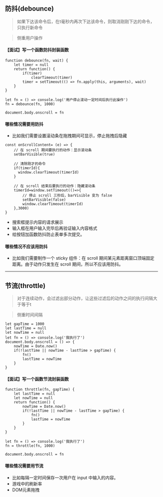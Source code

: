 ## 防抖(debounce)
> 如果下达该命令后，在t毫秒内再次下达该命令，则取消刚刚下达的命令，只执行新命令

> 侧重用户操作

#### 【面试】写一个函数防抖封装函数
```
function debounce(fn, wait) {
    let timer = null
    return function() {
        if(timer) 
            clearTimeout(timer)
        timer = setTimeout(() => fn.apply(this, arguments), wait)
    }
}

let fn = () => console.log('用户停止滚动一定时间后执行此操作')
fn = debounce(fn, 1000)

document.body.onscroll = fn
```

#### 哪些情况需要用防抖
* 比如我们需要设置滚动条在拖拽期间可显示，停止拖拽后隐藏
```
const onScrollContent= (e) => {
    // 在 scroll 期间要执行的动作：显示滚动条
    setBarVisible(true)
    
    // 清除刚才的命令
    if(timerId){
      window.clearTimeout(timerId)
    }
  
    // 在 scroll 结束后要执行的动作：隐藏滚动条
    timerId=window.setTimeout(()=>{
        // 停止 scroll 三秒后，barVisible 变为 false
        setBarVisible(false)
        window.clearTimeout(timerId)
    },3000)
}
```
* 搜索框提示内容的请求展示
* 输入框在用户输入完毕后再验证输入内容格式
* 给按钮加函数防抖防止表单多次提交。

#### 哪些情况不应该用防抖
* 比如我们需要制作一个 sticky 组件：在 scroll 期间某元素距离窗口顶端固定距离。由于动作只发生在 scroll 期间，所以不应该用防抖。
---
## 节流(throttle)
> 对于连续动作，会过滤出部分动作，让这些过滤后的动作之间的执行间隔大于等于t

> 侧重时间间隔
```
let gapTime = 1000 
let lastTime = null
let nowTime = null
let fn = () => console.log('我执行了')
document.body.onscroll = () => {
    nowTime = Date.now() 
    if(!lastTime || nowTime - lastTime > gapTime) {
        fn()
        lastTime = nowTime
    }
}
```

#### 【面试】写一个函数节流封装函数
```
function throttle(fn, gapTime) {
    let lastTime = null
    let nowTime = null
    return function() {
        nowTime = Date.now()
        if(!lastTime || nowTime - lastTime > gapTime) {
            fn()
            lastTime = nowTime
        }
    }
}

let fn = () => console.log('我执行了')
fn = throttle(fn, 1000)

document.body.onscroll = fn
```

#### 哪些情况需要用节流
* 比如每隔一定时间保存一次用户在 input 中输入的内容。
* 游戏中的刷新率
* DOM元素拖拽
